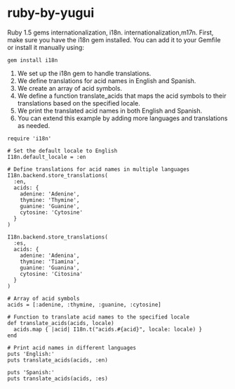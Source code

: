 # ruby-by-yugui
Ruby 1.5 gems
internationalization, i18n.
internationalization,m17n.
First, make sure you have the i18n gem installed. You can add it to your Gemfile or install it manually using:

```
gem install i18n
```
1. We set up the i18n gem to handle translations.
3. We define translations for acid names in English and Spanish.
4. We create an array of acid symbols.
5. We define a function translate_acids that maps the acid symbols to their translations based on the specified locale.
6. We print the translated acid names in both English and Spanish.
7. You can extend this example by adding more languages and translations as needed.

```
require 'i18n'

# Set the default locale to English
I18n.default_locale = :en

# Define translations for acid names in multiple languages
I18n.backend.store_translations(
  :en,
  acids: {
    adenine: 'Adenine',
    thymine: 'Thymine',
    guanine: 'Guanine',
    cytosine: 'Cytosine'
  }
)

I18n.backend.store_translations(
  :es,
  acids: {
    adenine: 'Adenina',
    thymine: 'Tiamina',
    guanine: 'Guanina',
    cytosine: 'Citosina'
  }
)

# Array of acid symbols
acids = [:adenine, :thymine, :guanine, :cytosine]

# Function to translate acid names to the specified locale
def translate_acids(acids, locale)
  acids.map { |acid| I18n.t("acids.#{acid}", locale: locale) }
end

# Print acid names in different languages
puts 'English:'
puts translate_acids(acids, :en)

puts 'Spanish:'
puts translate_acids(acids, :es)
```
